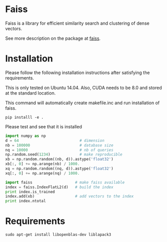 # Faiss 

Faiss is a library for efficient similarity search and clustering of dense vectors.

See more description on the package at [faiss](https://github.com/facebookresearch/faiss).


# Installation

Please follow the following installation instructions after satisfying the requirements.

This is only tested on Ubuntu 14.04. Also, CUDA needs to be 8.0 and stored at the standard location.

This command will automatically create makefile.inc and run installation of faiss.

```
pip installl -e .
```

Please test and see that it is installed

```python
import numpy as np
d = 64                           # dimension
nb = 100000                      # database size
nq = 10000                       # nb of queries
np.random.seed(1234)             # make reproducible
xb = np.random.random((nb, d)).astype('float32')
xb[:, 0] += np.arange(nb) / 1000.
xq = np.random.random((nq, d)).astype('float32')
xq[:, 0] += np.arange(nq) / 1000.

import faiss                   # make faiss available
index = faiss.IndexFlatL2(d)   # build the index
print index.is_trained
index.add(xb)                  # add vectors to the index
print index.ntotal
```

# Requirements

```
sudo apt-get install libopenblas-dev liblapack3
```
